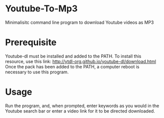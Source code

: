 # Youtube-To-Mp3
Minimalisitc command line program to download Youtube videos as MP3

# Prerequisite
Youtube-dl must be installed and added to the PATH. To install this resource, use this link: http://ytdl-org.github.io/youtube-dl/download.html
Once the pack has been added to the PATH, a computer reboot is necessary to use this program.

# Usage
Run the program, and, when prompted, enter keywords as you would in the Youtube search bar or enter a video link for it to be directed downloaded.

